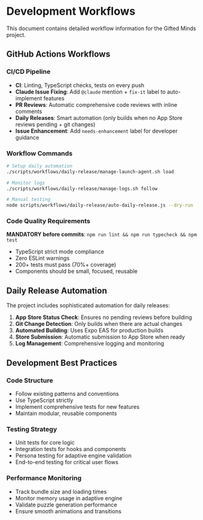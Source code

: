 # Development Workflows

This document contains detailed workflow information for the Gifted Minds project.

## GitHub Actions Workflows

### CI/CD Pipeline
- **CI**: Linting, TypeScript checks, tests on every push
- **Claude Issue Fixing**: Add `@claude` mention + `fix-it` label to auto-implement features
- **PR Reviews**: Automatic comprehensive code reviews with inline comments
- **Daily Releases**: Smart automation (only builds when no App Store reviews pending + git changes)
- **Issue Enhancement**: Add `needs-enhancement` label for developer guidance

### Workflow Commands
```bash
# Setup daily automation
./scripts/workflows/daily-release/manage-launch-agent.sh load

# Monitor logs
./scripts/workflows/daily-release/manage-logs.sh follow

# Manual testing
node scripts/workflows/daily-release/auto-daily-release.js --dry-run
```

### Code Quality Requirements
**MANDATORY before commits**: `npm run lint && npm run typecheck && npm test`
- TypeScript strict mode compliance
- Zero ESLint warnings
- 200+ tests must pass (70%+ coverage)
- Components should be small, focused, reusable

## Daily Release Automation

The project includes sophisticated automation for daily releases:

1. **App Store Status Check**: Ensures no pending reviews before building
2. **Git Change Detection**: Only builds when there are actual changes
3. **Automated Building**: Uses Expo EAS for production builds
4. **Store Submission**: Automatic submission to App Store when ready
5. **Log Management**: Comprehensive logging and monitoring

## Development Best Practices

### Code Structure
- Follow existing patterns and conventions
- Use TypeScript strictly
- Implement comprehensive tests for new features
- Maintain modular, reusable components

### Testing Strategy
- Unit tests for core logic
- Integration tests for hooks and components
- Persona testing for adaptive engine validation
- End-to-end testing for critical user flows

### Performance Monitoring
- Track bundle size and loading times
- Monitor memory usage in adaptive engine
- Validate puzzle generation performance
- Ensure smooth animations and transitions